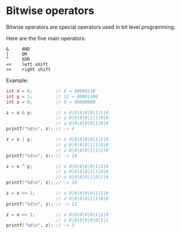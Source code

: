 # Bitwise operators

Bitwise operators are special operators used in bit level programming.

Here are the five main operators:

```
&     AND
|     OR
^     XOR
<<    left shift
>>    right shift
```

Example:

```c
int x = 6;         // 6 = 00000110
int y = 1;         // 12 = 00001100
int z = 0;         // 0 = 00000000

z = x & y;         // x 0|0|0|0|0|1|1|0
				   // y 0|0|0|0|1|1|0|0
				   // z 0|0|0|0|0|1|0|0
printf("%d\n", z); // -> 4

z = x | y;         // x 0|0|0|0|0|1|1|0
				   // y 0|0|0|0|1|1|0|0
				   // z 0|0|0|0|1|1|1|0
printf("%d\n", z); // -> 14

z = x ^ y;         // x 0|0|0|0|0|1|1|0
				   // y 0|0|0|0|1|1|0|0
				   // z 0|0|0|0|1|0|1|0
printf("%d\n", z); // -> 10

z = x << 1;        // x 0|0|0|0|0|1|1|0
				   // z 0|0|0|0|1|1|0|0
printf("%d\n", z); // -> 12

z = x >> 1;        // x 0|0|0|0|0|1|1|0
				   // z 0|0|0|0|0|0|1|1
printf("%d\n", z); // -> 3
```